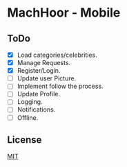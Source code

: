 # MachHoor - Mobile


## ToDo
- [X] Load categories/celebrities.  
- [x] Manage Requests.  
- [x] Register/Login.  
- [ ] Update user Picture.  
- [ ] Implement follow the process.  
- [ ] Update Profile.  
- [ ] Logging.  
- [ ] Notifications.  
- [ ] Offline.  

## License
[MIT](https://choosealicense.com/licenses/mit/)